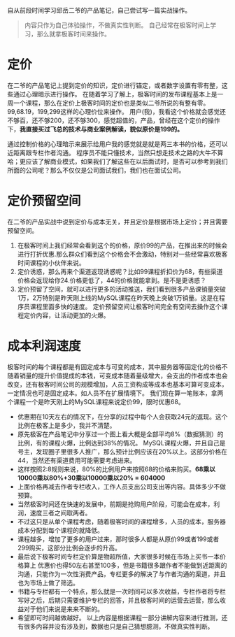 自从前段时间学习邱岳二爷的产品笔记，自己尝试写一篇实战操作。
>内容只作为自己体验操作，不做真实性判断。
自己经常在极客时间上学习，那么就拿极客时间来操作。

# 定价
在二爷的产品笔记上提到定价的知识，定价进行锚定，或者数字设置有零有整，这些通过心理暗示进行操作。
在随着学习了解上，极客时间的发布课程基本上是一周一个课程，那么在定价上极客时间的定价也是类似二爷所说的有整有零。
99,68.19，199,299这样的心理价位来操作。
用户(我)，我看这个价格就会感觉还不够百，还不够200，还不够300，感觉超值的，产品，曾经在这个定价的操作下，**我直接买过飞总的技术与商业案例解读，貌似原价是199的。**

通过控制价格的心理暗示来展示给用户我的感觉就是就是两三本书的价格，还可以近距离跟专栏作者沟通。
程序员不能只懂技术，当然只想走技术之路的大牛不算哈；更应该了解商业模式，如果我们了解这些在以后面试时，是否可以参考到我们所面的公司呢？那么不仅仅是公司面试我们，我们也在面试公司。

# 定价预留空间
在二爷的产品实战中说到定价与成本无关，并且定价是根据市场上定价；并且需要预留空间。
1. 在极客时间上我们经常会看到这个的价格，原价99的产品，在推出来的时候会进行打折优惠.那么群众们看到这个价格会不会激动，特别对一些经常喜欢极客时间课程的小伙伴来说。
2. 定价诱惑，那么再来个渠道返现诱惑呢？比如99课程折扣价为68，有些渠道价格会返现给你24.价格更低了，44的价格就能拿到。是不是更诱惑？
3. 定价预留了空间，就可以进行更多的活动推送，我们看到很多产品课销量突破1万，2万特别是昨天刚上线的MySQL课程在昨天晚上突破1万销量。这是在程序员课程里面多快的速度。
定价预留空间让极客时间完全有空间去操作这个课程定价内容，让活动更加的火爆。

# 成本利润速度
极客时间的每个课程都是有固定成本与可变的成本，其中服务器等固定化的价格不随着销量的提升价值提成的本钱，可变成本随着量级增大，会支出的作者成本也会改变，还有极客时间公司的规模增加，人员工资构成等成本也基本可算可变成本，一定情况也可是固定成本。如人员不在扩展情境下。
我们现在算一笔账本，拿两个课程一个是昨天刚上的MySQL课程来说定价99，限时优惠68。
- 优惠期在10天左右的情况下，在分享的过程中每个人会获取24元的返现。这个比例在极客上是多少，我并不清楚。
- 原先极客在产品笔记中分享过一个图上看大概是全部平均8%（数据猜测）的比例，有的课程火爆，比例达到38%的情况。
  MySQL课程火爆，并且自己是号主，发现圈子里很多人推广，那么预计比例应该在20%以上。这部分价格在44，当然还有渠道费用可能需要考虑进来。
- 这样按照2:8规则来说，80%的比例用户来按照68的价格来购买。**68乘以10000乘以80%+30乘以10000乘以20% = 604000**
- 上面价格再减去作者专栏收入，工作人员支出公司支出等内容。具体多少不做预算。
- 当然极客时间还在快速的发展中，前期是抢购用户阶段，可能会在成本，利润，速度三者之间取两者。
- 不过这只是从单个课程考虑，随着极客时间的课程增多，人员的成本，服务器成本分配到每个课程的就降低。
- 课程越多，增加了更多的用户过来，那时很多人都是从原价99或者199或者299购买，这部分比例会逐步的升高。
- 最后说下极客时间专栏定价算是物超所值，大家很多时候在市场上买书一本价格算上 优惠价也得50左右甚至100多，但是书籍很多跟作者不能做到近距离的沟通，只能作为一次性消费产品，专栏更多的解决了与作者沟通的渠道，并且也为市场上做了筛选。
- 书籍与专栏都有一个特点，那么就是一次时间可以多次收益，专栏作者将专栏写好之后，后期只需要维护专栏的回答，并且极客时间的运营去运营，那么收益对于他们来说是来来不断的。
- 希望即可时间越做越好。
以上内容是根据课程一部分讲解内容来进行推测，还有很多内容并没有涉及到，数据也只是自己猜想臆测，不做真实性判断。








